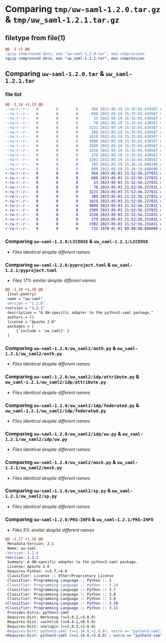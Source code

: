 # Comparing `tmp/uw-saml-1.2.0.tar.gz` & `tmp/uw_saml-1.2.1.tar.gz`

## filetype from file(1)

```diff
@@ -1 +1 @@
-gzip compressed data, was "uw-saml-1.2.0.tar", max compression
+gzip compressed data, was "uw_saml-1.2.1.tar", max compression
```

## Comparing `uw-saml-1.2.0.tar` & `uw_saml-1.2.1.tar`

### file list

```diff
@@ -1,14 +1,13 @@
--rw-r--r--   0        0        0      564 2022-05-19 15:35:03.434567 uw-saml-1.2.0/LICENSE
--rw-r--r--   0        0        0      606 2022-05-19 15:35:03.434567 uw-saml-1.2.0/pyproject.toml
--rw-r--r--   0        0        0       53 2022-05-19 15:35:03.438567 uw-saml-1.2.0/uw_saml2/VERSION
--rw-r--r--   0        0        0       70 2022-05-19 15:35:03.438567 uw-saml-1.2.0/uw_saml2/__init__.py
--rw-r--r--   0        0        0     3221 2022-05-19 15:35:03.438567 uw-saml-1.2.0/uw_saml2/auth.py
--rw-r--r--   0        0        0      389 2022-05-19 15:35:03.438567 uw-saml-1.2.0/uw_saml2/idp/__init__.py
--rw-r--r--   0        0        0     1619 2022-05-19 15:35:03.438567 uw-saml-1.2.0/uw_saml2/idp/attribute.py
--rw-r--r--   0        0        0     9896 2022-05-19 15:35:03.438567 uw-saml-1.2.0/uw_saml2/idp/federated.py
--rw-r--r--   0        0        0     2589 2022-05-19 15:35:03.438567 uw-saml-1.2.0/uw_saml2/idp/uw.py
--rw-r--r--   0        0        0     1538 2022-05-19 15:35:03.438567 uw-saml-1.2.0/uw_saml2/mock.py
--rw-r--r--   0        0        0      279 2022-05-19 15:35:03.438567 uw-saml-1.2.0/uw_saml2/python3_saml.py
--rw-r--r--   0        0        0     2302 2022-05-19 15:35:03.438567 uw-saml-1.2.0/uw_saml2/sp.py
--rw-r--r--   0        0        0      785 2022-05-19 15:36:19.040390 uw-saml-1.2.0/setup.py
--rw-r--r--   0        0        0      680 2022-05-19 15:36:19.040696 uw-saml-1.2.0/PKG-INFO
+-rw-r--r--   0        0        0      564 2023-05-03 21:52:56.227831 uw_saml-1.2.1/LICENSE
+-rw-r--r--   0        0        0      606 2023-05-03 21:52:56.227831 uw_saml-1.2.1/pyproject.toml
+-rw-r--r--   0        0        0       53 2023-05-03 21:52:56.227831 uw_saml-1.2.1/uw_saml2/VERSION
+-rw-r--r--   0        0        0       70 2023-05-03 21:52:56.227831 uw_saml-1.2.1/uw_saml2/__init__.py
+-rw-r--r--   0        0        0     3221 2023-05-03 21:52:56.227831 uw_saml-1.2.1/uw_saml2/auth.py
+-rw-r--r--   0        0        0      389 2023-05-03 21:52:56.227831 uw_saml-1.2.1/uw_saml2/idp/__init__.py
+-rw-r--r--   0        0        0     1619 2023-05-03 21:52:56.227831 uw_saml-1.2.1/uw_saml2/idp/attribute.py
+-rw-r--r--   0        0        0     9896 2023-05-03 21:52:56.227831 uw_saml-1.2.1/uw_saml2/idp/federated.py
+-rw-r--r--   0        0        0     2589 2023-05-03 21:52:56.227831 uw_saml-1.2.1/uw_saml2/idp/uw.py
+-rw-r--r--   0        0        0     1538 2023-05-03 21:52:56.231831 uw_saml-1.2.1/uw_saml2/mock.py
+-rw-r--r--   0        0        0      279 2023-05-03 21:52:56.231831 uw_saml-1.2.1/uw_saml2/python3_saml.py
+-rw-r--r--   0        0        0     2302 2023-05-03 21:52:56.231831 uw_saml-1.2.1/uw_saml2/sp.py
+-rw-r--r--   0        0        0      732 1970-01-01 00:00:00.000000 uw_saml-1.2.1/PKG-INFO
```

### Comparing `uw-saml-1.2.0/LICENSE` & `uw_saml-1.2.1/LICENSE`

 * *Files identical despite different names*

### Comparing `uw-saml-1.2.0/pyproject.toml` & `uw_saml-1.2.1/pyproject.toml`

 * *Files 17% similar despite different names*

```diff
@@ -1,10 +1,10 @@
 [tool.poetry]
 name = "uw-saml"
-version = "1.2.0"
+version = "1.2.1"
 description = "A UW-specific adapter to the python3-saml package."
 authors = []
 license = "Apache 2.0"
 packages = [
     { include = 'uw_saml2' }
 ]
```

### Comparing `uw-saml-1.2.0/uw_saml2/auth.py` & `uw_saml-1.2.1/uw_saml2/auth.py`

 * *Files identical despite different names*

### Comparing `uw-saml-1.2.0/uw_saml2/idp/attribute.py` & `uw_saml-1.2.1/uw_saml2/idp/attribute.py`

 * *Files identical despite different names*

### Comparing `uw-saml-1.2.0/uw_saml2/idp/federated.py` & `uw_saml-1.2.1/uw_saml2/idp/federated.py`

 * *Files identical despite different names*

### Comparing `uw-saml-1.2.0/uw_saml2/idp/uw.py` & `uw_saml-1.2.1/uw_saml2/idp/uw.py`

 * *Files identical despite different names*

### Comparing `uw-saml-1.2.0/uw_saml2/mock.py` & `uw_saml-1.2.1/uw_saml2/mock.py`

 * *Files identical despite different names*

### Comparing `uw-saml-1.2.0/uw_saml2/sp.py` & `uw_saml-1.2.1/uw_saml2/sp.py`

 * *Files identical despite different names*

### Comparing `uw-saml-1.2.0/PKG-INFO` & `uw_saml-1.2.1/PKG-INFO`

 * *Files 5% similar despite different names*

```diff
@@ -1,17 +1,18 @@
 Metadata-Version: 2.1
 Name: uw-saml
-Version: 1.2.0
+Version: 1.2.1
 Summary: A UW-specific adapter to the python3-saml package.
 License: Apache 2.0
 Requires-Python: >=3.7,<4.0
 Classifier: License :: Other/Proprietary License
 Classifier: Programming Language :: Python :: 3
-Classifier: Programming Language :: Python :: 3.10
 Classifier: Programming Language :: Python :: 3.7
 Classifier: Programming Language :: Python :: 3.8
 Classifier: Programming Language :: Python :: 3.9
+Classifier: Programming Language :: Python :: 3.10
+Classifier: Programming Language :: Python :: 3.11
 Provides-Extra: python3-saml
 Requires-Dist: Werkzeug (>=2.0.2,<3.0.0)
 Requires-Dist: cachelib (>=0.4.1,<0.5.0)
 Requires-Dist: onelogin (>=2.0.3,<3.0.0)
-Requires-Dist: python3-saml (>=1.14.0,<2.0.0); extra == "python3-saml"
+Requires-Dist: python3-saml (>=1.14.0,<2.0.0) ; extra == "python3-saml"
```

